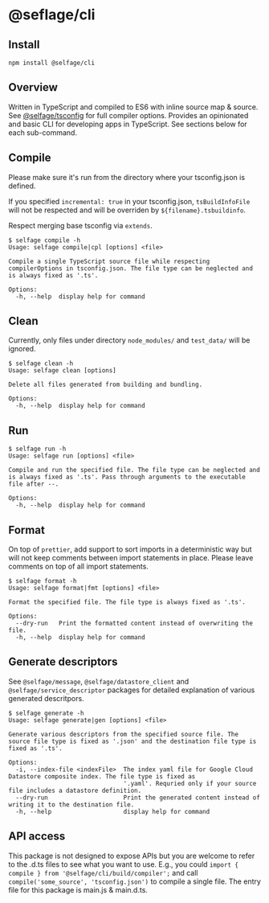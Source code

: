 # @seflage/cli

## Install

`npm install @selfage/cli`

## Overview

Written in TypeScript and compiled to ES6 with inline source map & source. See [@selfage/tsconfig](https://www.npmjs.com/package/@selfage/tsconfig) for full compiler options. Provides an opinionated and basic CLI for developing apps in TypeScript. See sections below for each sub-command.

## Compile

Please make sure it's run from the directory where your tsconfig.json is defined.

If you specified `incremental: true` in your tsconfig.json, `tsBuildInfoFile` will not be respected and will be overriden by `${filename}.tsbuildinfo`.

Respect merging base tsconfig via `extends`.

```
$ selfage compile -h
Usage: selfage compile|cpl [options] <file>

Compile a single TypeScript source file while respecting compilerOptions in tsconfig.json. The file type can be neglected and is always fixed as '.ts'.

Options:
  -h, --help  display help for command
```

## Clean

Currently, only files under directory `node_modules/` and `test_data/` will be ignored.

```
$ selfage clean -h
Usage: selfage clean [options]

Delete all files generated from building and bundling.

Options:
  -h, --help  display help for command
```

## Run

```
$ selfage run -h
Usage: selfage run [options] <file>

Compile and run the specified file. The file type can be neglected and is always fixed as '.ts'. Pass through arguments to the executable file after --.

Options:
  -h, --help  display help for command
```

## Format

On top of `prettier`, add support to sort imports in a deterministic way but will not keep comments between import statements in place. Please leave comments on top of all import statements.

```
$ selfage format -h
Usage: selfage format|fmt [options] <file>

Format the specified file. The file type is always fixed as '.ts'.

Options:
  --dry-run   Print the formatted content instead of overwriting the file.
  -h, --help  display help for command
```

## Generate descriptors

See `@selfage/message`, `@selfage/datastore_client` and `@selfage/service_descriptor` packages for detailed explanation of various generated descritpors.

```
$ selfage generate -h
Usage: selfage generate|gen [options] <file>

Generate various descriptors from the specified source file. The source file type is fixed as '.json' and the destination file type is fixed as '.ts'.

Options:
  -i, --index-file <indexFile>  The index yaml file for Google Cloud Datastore composite index. The file type is fixed as
                                '.yaml'. Requried only if your source file includes a datastore definition.
  --dry-run                     Print the generated content instead of writing it to the destination file.
  -h, --help                    display help for command
```

## API access

This package is not designed to expose APIs but you are welcome to refer to the .d.ts files to see what you want to use. E.g., you could `import { compile } from '@selfage/cli/build/compiler';` and call `compile('some_source', 'tsconfig.json')` to compile a single file. The entry file for this package is main.js & main.d.ts.

